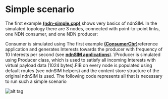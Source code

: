 #  Simple scenario

The first example [<b>(ndn-simple.cpp)</b>](https://github.com/syaifulahdan/ndndlearn/blob/master/Simple-scenario-Coding/ndn-simple.cpp)  shows very basics of ndnSIM. In the simulated topology there are 3 nodes, connected with point-to-point links, one NDN consumer, and one NDN producer:

Consumer is simulated using  The first example [<b>(ConsumerCbr)</b>](http://ndnsim.net/2.0/doxygen/classns3_1_1ndn_1_1ConsumerCbr.html)reference application and generates Interests towards the producer with frequency of 10 Interests per second (see [<b>ndnSIM applications</b>](http://ndnsim.net/2.0/applications.html)).
\Producer is simulated using Producer class, which is used to satisfy all incoming Interests with virtual payload data (1024 bytes).FIB on every node is populated using default routes (see ndnSIM helpers) and the content store structure of the original ndnSIM is used. The following code represents all that is necessary to run such a simple scenario

![alt tag](http://ndnsim.net/2.0/_images/aafig-d966166dcbc734645cc600acbd97e5aff63a118c.svg)
